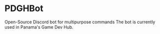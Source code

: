 # PDGHBot
Open-Source Discord bot for multipurpose commands The bot is currently used in Panama's Game Dev Hub.
